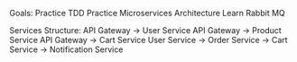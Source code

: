 Goals:
Practice TDD
Practice Microservices Architecture
Learn Rabbit MQ

Services Structure:
API Gateway  -> User Service
API Gateway  -> Product Service
API Gateway  -> Cart Service
User Service -> Order Service -> Cart Service -> Notification Service
